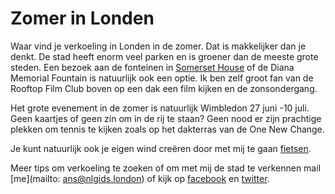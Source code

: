 # Zomer in Londen
Waar vind je verkoeling in Londen in de zomer.  Dat is
makkelijker dan je denkt.  De stad heeft enorm veel parken en is groener dan de
meeste grote steden. Een bezoek aan de fonteinen in [Somerset
House](http://www.citytrips4kids.nl/sommerset-house-londen/) of de Diana Memorial Fountain is natuurlijk ook een optie. Ik ben zelf groot fan van de Rooftop Film Club boven op een dak een film kijken en de zonsondergang.

Het grote evenement in de zomer is natuurlijk Wimbledon 27 juni -10 juli. 
Geen kaartjes of geen zin om in de rij te staan? Geen nood er zijn prachtige 
plekken om tennis te kijken zoals op het dakterras van de One New Change.

Je kunt natuurlijk ook je eigen wind creëren door met mij te
gaan [fietsen](https://nlgids.london/cycling). 

Meer tips om verkoeling te zoeken of om met mij
de stad te verkennen mail [me](mailto: ans@nlgids.london) of kijk op
[facebook](https://www.facebook.com/NLgidsLonden?ref=hl) en
[twitter](https://twitter.com/NLgidsLonden).
